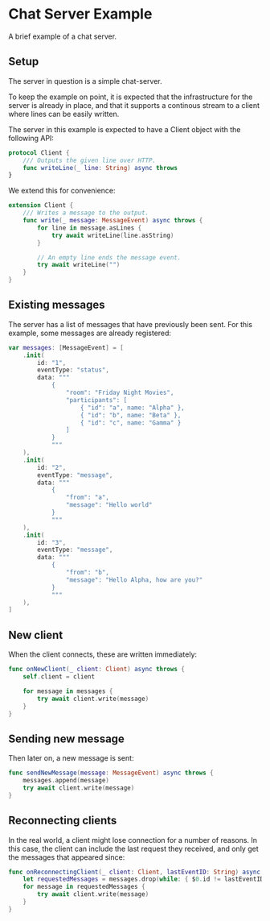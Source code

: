 # Chat Server Example

A brief example of a chat server.


## Setup

The server in question is a simple chat-server.

To keep the example on point, it is expected that the infrastructure for the
server is already in place, and that it supports a continous stream to a client
where lines can be easily written.

The server in this example is expected to have a Client object with the following API:

```swift
protocol Client {
	/// Outputs the given line over HTTP.
	func writeLine(_ line: String) async throws
}
```

We extend this for convenience:

```swift
extension Client {
	/// Writes a message to the output.
	func write(_ message: MessageEvent) async throws {
		for line in message.asLines {
			try await writeLine(line.asString)
		}

		// An empty line ends the message event.
		try await writeLine("")
	}
}
```


## Existing messages

The server has a list of messages that have previously been sent. For this example, some messages are already registered:

```swift
var messages: [MessageEvent] = [
	.init(
		id: "1",
		eventType: "status",
		data: """
			{
				"room": "Friday Night Movies",
				"participants": [
					{ "id": "a", name: "Alpha" },
					{ "id": "b", name: "Beta" },
					{ "id": "c", name: "Gamma" }
				]
			}
			"""
	),
	.init(
		id: "2",
		eventType: "message",
		data: """
			{
				"from": "a",
				"message": "Hello world"
			}
			"""
	),
	.init(
		id: "3",
		eventType: "message",
		data: """
			{
				"from": "b",
				"message": "Hello Alpha, how are you?"
			}
			"""
	),
]
```


## New client

When the client connects, these are written immediately:

```swift
func onNewClient(_ client: Client) async throws {
	self.client = client

	for message in messages {
		try await client.write(message)
	}
}
```


## Sending new message

Then later on, a new message is sent:

```swift
func sendNewMessage(message: MessageEvent) async throws {
	messages.append(message)
	try await client.write(message)
}
```


## Reconnecting clients

In the real world, a client might lose connection for a number of reasons. In this case, the client can include the last request they received, and only get the messages that appeared since:

```swift
func onReconnectingClient(_ client: Client, lastEventID: String) async throws {
	let requestedMessages = messages.drop(while: { $0.id != lastEventID })
	for message in requestedMessages {
		try await client.write(message)
	}
}
```

